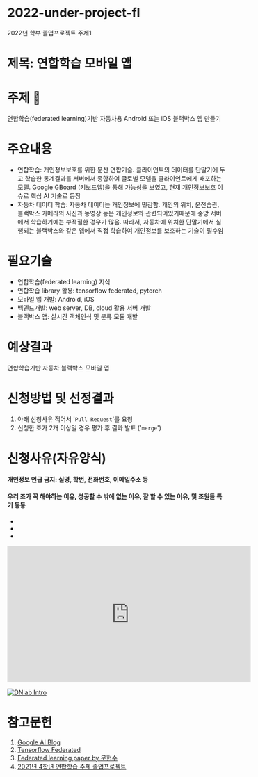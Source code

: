 # 2022-under-project-fl
2022년 학부 졸업프로젝트 주제1
# 제목: 연합학습 모바일 앱

# 주제 :tada:
연합학습(federated learning)기반 자동차용 Android 또는 iOS 블랙박스 앱 만들기

# 주요내용 
+ 연합학습: 개인정보보호를 위한 분산 연합기술. 클라이언트의 데이터를 단말기에 두고 학습한 통계결과를 서버에서 종합하여 글로벌 모델을 클라이언트에게 배포하는 모델. Google GBoard (키보드앱)을 통해 가능성을 보였고, 현재 개인정보보호 이슈로 핵심 AI 기술로 등장
+ 자동차 데이터 학습: 자동차 데이터는 개인정보에 민감함. 개인의 위치, 운전습관, 블랙박스 카메라의 사진과 동영상 등은 개인정보와 관련되어있기때문에 중앙 서버에서 학습하기에는 부적절한 경우가 많음. 따라서, 자동차에 위치한 단말기에서 실행되는 블랙박스와 같은 앱에서 직접 학습하여 개인정보를 보호하는 기술이 필수임

# 필요기술
+ 연합학습(federated learning) 지식 
+ 연합학습 library 활용: tensorflow federated, pytorch
+ 모바일 앱 개발: Android, iOS
+ 백엔드개발: web server, DB, cloud 활용 서버 개발
+ 블랙박스 앱: 실시간 객체인식 및 분류 모듈 개발


# 예상결과
연합학습기반 자동차 블랙박스 모바일 앱 

# 신청방법 및 선정결과
1. 아래 신청사유 적어서 '```Pull Request```'를 요청
2. 신청한 조가 2개 이상일 경우 평가 후 결과 발표 ('```merge```')

# 신청사유(자유양식) 
#### 개인정보 언급 금지: 실명, 학번, 전화번호, 이메일주소 등
#### 우리 조가 꼭 해야하는 이유, 성공할 수 밖에 없는 이유, 잘 할 수 있는 이유, 및 조원들 특기 등등
*
* 
*

<iframe width="560" height="315" src="https://www.youtube.com/embed/AAzOsDunifw" title="YouTube video player" frameborder="0" allow="accelerometer; autoplay; clipboard-write; encrypted-media; gyroscope; picture-in-picture" allowfullscreen></iframe>

[![DNlab Intro](http://img.youtube.com/vi/AAzOsDunifw/0.jpg)](https://youtu.be/AAzOsDunifw)

# 참고문헌
1. [Google  AI Blog](https://ai.googleblog.com/2017/04/federated-learning-collaborative.html)
2. [Tensorflow Federated](https://www.tensorflow.org/federated/federated_learning)
3. [Federated learning paper by 문현수](https://www.mdpi.com/2079-9292/10/1/27/pdf)
4. [2021년 4학년 연합학습 주제 졸업프로젝트](https://cnuswaiproject.wixsite.com/2021-2/post/%EC%97%B0%ED%95%A9%ED%95%99%EC%8A%B5%EC%9D%84-%EC%9D%B4%EC%9A%A9%ED%95%9C-%EA%B5%AD%EB%82%B4-%EC%97%AC%ED%96%89%EC%A7%80-%EC%B6%94%EC%B2%9C-%EC%96%B4%ED%94%8C%EB%A6%AC%EC%BC%80%EC%9D%B4%EC%85%98)